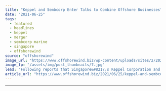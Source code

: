 ```yaml
---
title: "Keppel and Sembcorp Enter Talks to Combine Offshore Businesses"
date: "2021-06-25"
tags: 
  - featured
  - headlines
  - keppel
  - merger
  - sembcorp marine
  - singapore
  - offshorewind
source: "offshorewind"
image_url: "https://www.offshorewind.biz/wp-content/uploads/sites/2/2021/06/Sembcorp-Marine-Tuas-yard.jpg"
image_fp: "/assets/img/post_thumbnails/7.jpg"
lead: "Following reports that Singapore&#8217;s Keppel Corporation and Sembcorp Marine are in talks to merge"
article_url: "https://www.offshorewind.biz/2021/06/25/keppel-and-sembcorp-enter-talks-to-combine-offshore-businesses/"
---
```


---
